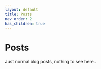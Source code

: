 ```yaml
---
layout: default
title: Posts
nav_order: 2
has_children: true
---
```

# Posts
Just normal blog posts, nothing to see here..